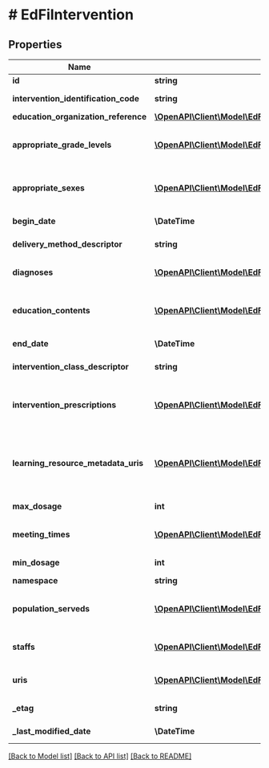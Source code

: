 # # EdFiIntervention

## Properties

Name | Type | Description | Notes
------------ | ------------- | ------------- | -------------
**id** | **string** |  | [optional]
**intervention_identification_code** | **string** | A unique number or alphanumeric code assigned to an intervention. |
**education_organization_reference** | [**\OpenAPI\Client\Model\EdFiEducationOrganizationReference**](EdFiEducationOrganizationReference.md) |  |
**appropriate_grade_levels** | [**\OpenAPI\Client\Model\EdFiInterventionAppropriateGradeLevel[]**](EdFiInterventionAppropriateGradeLevel.md) | An unordered collection of interventionAppropriateGradeLevels. Grade levels for the intervention. If omitted, considered generally applicable. | [optional]
**appropriate_sexes** | [**\OpenAPI\Client\Model\EdFiInterventionAppropriateSex[]**](EdFiInterventionAppropriateSex.md) | An unordered collection of interventionAppropriateSexes. Sexes for the intervention. If omitted, considered generally applicable. | [optional]
**begin_date** | **\DateTime** | The start date for the intervention implementation. |
**delivery_method_descriptor** | **string** | The way in which an intervention was implemented. |
**diagnoses** | [**\OpenAPI\Client\Model\EdFiInterventionDiagnosis[]**](EdFiInterventionDiagnosis.md) | An unordered collection of interventionDiagnoses. Targeted purpose of the intervention. | [optional]
**education_contents** | [**\OpenAPI\Client\Model\EdFiInterventionEducationContent[]**](EdFiInterventionEducationContent.md) | An unordered collection of interventionEducationContents. Relates the education content source to the education content. | [optional]
**end_date** | **\DateTime** | The end date for the intervention implementation. | [optional]
**intervention_class_descriptor** | **string** | The way in which an intervention is used: curriculum, supplement, or practice. |
**intervention_prescriptions** | [**\OpenAPI\Client\Model\EdFiInterventionInterventionPrescription[]**](EdFiInterventionInterventionPrescription.md) | An unordered collection of interventionInterventionPrescriptions. The reference to the intervention prescription being followed in this intervention implementation. | [optional]
**learning_resource_metadata_uris** | [**\OpenAPI\Client\Model\EdFiInterventionLearningResourceMetadataURI[]**](EdFiInterventionLearningResourceMetadataURI.md) | An unordered collection of interventionLearningResourceMetadataURIs. The URI (typical a URL) pointing to the metadata entry in a LRMI metadata repository, which describes this content item. | [optional]
**max_dosage** | **int** | The maximum duration of time in minutes that may be assigned for the intervention. | [optional]
**meeting_times** | [**\OpenAPI\Client\Model\EdFiInterventionMeetingTime[]**](EdFiInterventionMeetingTime.md) | An unordered collection of interventionMeetingTimes. The times at which this intervention is scheduled to meet. | [optional]
**min_dosage** | **int** | The minimum duration of time in minutes that may be assigned for the intervention. | [optional]
**namespace** | **string** | Namespace for the intervention. | [optional]
**population_serveds** | [**\OpenAPI\Client\Model\EdFiInterventionPopulationServed[]**](EdFiInterventionPopulationServed.md) | An unordered collection of interventionPopulationServeds. A subset of students that are the focus of the intervention. | [optional]
**staffs** | [**\OpenAPI\Client\Model\EdFiInterventionStaff[]**](EdFiInterventionStaff.md) | An unordered collection of interventionStaffs. Relates the staff member associated with the Intervention. | [optional]
**uris** | [**\OpenAPI\Client\Model\EdFiInterventionURI[]**](EdFiInterventionURI.md) | An unordered collection of interventionURIs. The URI (typical a URL) pointing to an education content item. | [optional]
**_etag** | **string** | A unique system-generated value that identifies the version of the resource. | [optional]
**_last_modified_date** | **\DateTime** | The date and time the resource was last modified. | [optional]

[[Back to Model list]](../../README.md#models) [[Back to API list]](../../README.md#endpoints) [[Back to README]](../../README.md)
